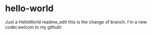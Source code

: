 # hello-world
Just a HelloWorld
readme_edit
this is the change of branch.
I'm a new coder,welcom to my github!
